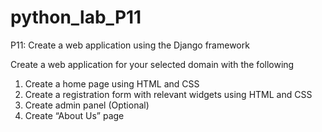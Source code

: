 # python_lab_P11

P11: Create a web application using the Django framework

Create a web application for your selected domain with the following
1. Create a home page using HTML and CSS
2. Create a registration form with relevant widgets using HTML and CSS
3. Create admin panel (Optional)
4. Create “About Us” page
